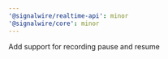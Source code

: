 ```yaml
---
'@signalwire/realtime-api': minor
'@signalwire/core': minor
---
```


Add support for recording pause and resume
